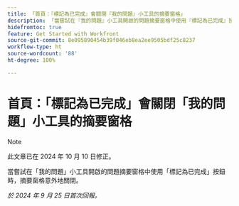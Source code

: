```yaml
---
title: 「首頁：『標記為已完成』會關閉『我的問題』小工具的摘要窗格」
description: 「當嘗試在『我的問題』小工具開啟的問題摘要窗格中使用『標記為已完成』按鈕時，摘要窗格意外地關閉」。
hidefromtoc: true
feature: Get Started with Workfront
source-git-commit: 8e095890454b39f046eb8ea2ee9505bdf25c8237
workflow-type: ht
source-wordcount: '88'
ht-degree: 100%

---
```



# 首頁：「標記為已完成」會關閉「我的問題」小工具的摘要窗格

>[!NOTE]
>
>此文章已在 2024 年 10 月 10 日修正。

當嘗試在「我的問題」小工具開啟的問題摘要窗格中使用「標記為已完成」按鈕時，摘要窗格意外地關閉。

_於 2024 年 9 月 25 日首次回報。_
